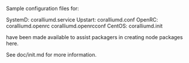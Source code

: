 Sample configuration files for:

SystemD: coralliumd.service
Upstart: coralliumd.conf
OpenRC:  coralliumd.openrc
         coralliumd.openrcconf
CentOS:  coralliumd.init

have been made available to assist packagers in creating node packages here.

See doc/init.md for more information.
